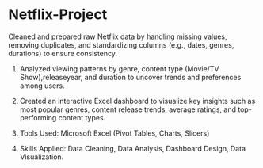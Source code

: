 # Netflix-Project 
  Cleaned and prepared raw Netflix data by handling missing values, removing duplicates, and standardizing columns (e.g., dates, genres, durations) to ensure consistency.

  1. Analyzed viewing patterns by genre, content type (Movie/TV Show),releaseyear, and duration to uncover trends and preferences among users.

  2. Created an interactive Excel dashboard to visualize key insights such as most popular genres, content release trends, average ratings, and top-performing content types.

  3. Tools Used: Microsoft Excel (Pivot Tables, Charts, Slicers)

  4. Skills Applied: Data Cleaning, Data Analysis, Dashboard Design, Data Visualization.
